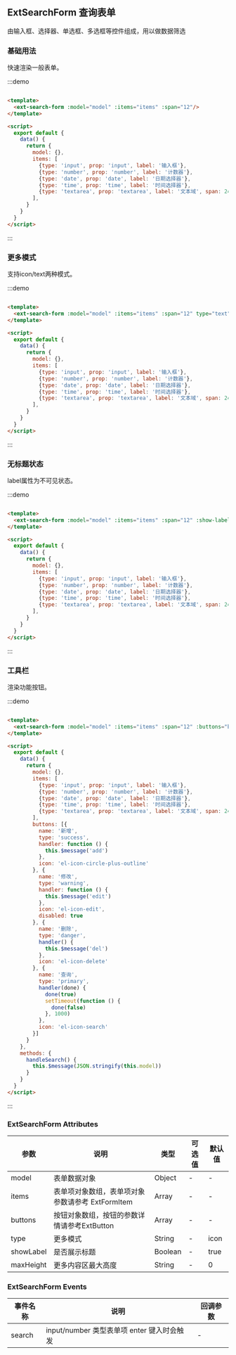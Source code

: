 ## ExtSearchForm 查询表单

由输入框、选择器、单选框、多选框等控件组成，用以做数据筛选

### 基础用法

快速渲染一般表单。

:::demo

```html

<template>
  <ext-search-form :model="model" :items="items" :span="12"/>
</template>

<script>
  export default {
    data() {
      return {
        model: {},
        items: [
          {type: 'input', prop: 'input', label: '输入框'},
          {type: 'number', prop: 'number', label: '计数器'},
          {type: 'date', prop: 'date', label: '日期选择器'},
          {type: 'time', prop: 'time', label: '时间选择器'},
          {type: 'textarea', prop: 'textarea', label: '文本域', span: 24}
        ],
      }
    }
  }
</script>
```

:::

### 更多模式

支持icon/text两种模式。

:::demo

```html

<template>
  <ext-search-form :model="model" :items="items" :span="12" type="text"/>
</template>

<script>
  export default {
    data() {
      return {
        model: {},
        items: [
          {type: 'input', prop: 'input', label: '输入框'},
          {type: 'number', prop: 'number', label: '计数器'},
          {type: 'date', prop: 'date', label: '日期选择器'},
          {type: 'time', prop: 'time', label: '时间选择器'},
          {type: 'textarea', prop: 'textarea', label: '文本域', span: 24}
        ],
      }
    }
  }
</script>
```

:::

### 无标题状态

label属性为不可见状态。

:::demo

```html

<template>
  <ext-search-form :model="model" :items="items" :span="12" :show-label="false"/>
</template>

<script>
  export default {
    data() {
      return {
        model: {},
        items: [
          {type: 'input', prop: 'input', label: '输入框'},
          {type: 'number', prop: 'number', label: '计数器'},
          {type: 'date', prop: 'date', label: '日期选择器'},
          {type: 'time', prop: 'time', label: '时间选择器'},
          {type: 'textarea', prop: 'textarea', label: '文本域', span: 24}
        ],
      }
    }
  }
</script>
```

:::

### 工具栏

渲染功能按钮。

:::demo

```html

<template>
  <ext-search-form :model="model" :items="items" :span="12" :buttons="buttons" @search="handleSearch"/>
</template>

<script>
  export default {
    data() {
      return {
        model: {},
        items: [
          {type: 'input', prop: 'input', label: '输入框'},
          {type: 'number', prop: 'number', label: '计数器'},
          {type: 'date', prop: 'date', label: '日期选择器'},
          {type: 'time', prop: 'time', label: '时间选择器'},
          {type: 'textarea', prop: 'textarea', label: '文本域', span: 24}
        ],
        buttons: [{
          name: '新增',
          type: 'success',
          handler: function () {
            this.$message('add')
          },
          icon: 'el-icon-circle-plus-outline'
        }, {
          name: '修改',
          type: 'warning',
          handler: function () {
            this.$message('edit')
          },
          icon: 'el-icon-edit',
          disabled: true
        }, {
          name: '删除',
          type: 'danger',
          handler() {
            this.$message('del')
          },
          icon: 'el-icon-delete'
        }, {
          name: '查询',
          type: 'primary',
          handler(done) {
            done(true)
            setTimeout(function () {
              done(false)
            }, 1000)
          },
          icon: 'el-icon-search'
        }]
      }
    },
    methods: {
      handleSearch() {
        this.$message(JSON.stringify(this.model))
      }
    }
  }
</script>
```

:::

### ExtSearchForm Attributes

| 参数 | 说明 | 类型 | 可选值 | 默认值 |
|  ----  | ----  |  ----  | ----  |  ----  |
| model | 表单数据对象 | Object | - | - |
| items | 表单项对象数组，表单项对象参数请参考 ExtFormItem | Array | - | - |
| buttons | 按钮对象数组，按钮的参数详情请参考ExtButton | Array | - | - |
| type | 更多模式 | String | - | icon |
| showLabel | 是否展示标题 | Boolean | - | true |
| maxHeight | 更多内容区最大高度 | String | - | 0 |

### ExtSearchForm Events

| 事件名称 | 说明 | 回调参数 |
|  ----  | ----  |  ----  | 
| search | input/number 类型表单项 enter 键入时会触发 | - |
